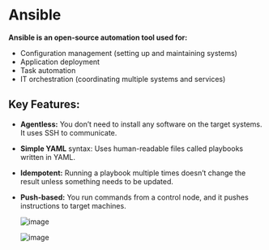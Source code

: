 # Ansible

**Ansible is an open-source automation tool used for:**
 * Configuration management (setting up and maintaining systems)
 * Application deployment
 * Task automation
 * IT orchestration (coordinating multiple systems and services)

## Key Features:
* **Agentless:** You don’t need to install any software on the target systems. It uses SSH to communicate.
* **Simple YAML** syntax: Uses human-readable files called playbooks written in YAML.
* **Idempotent:** Running a playbook multiple times doesn’t change the result unless something needs to be updated.
* **Push-based:** You run commands from a control node, and it pushes instructions to target machines.

  ![image](https://github.com/user-attachments/assets/3041c13e-bf12-4ad6-a695-a25046459e69)

  ![image](https://github.com/user-attachments/assets/d391e081-385e-401f-9a05-741ed2893c86)




